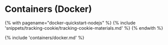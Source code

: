 # Containers (Docker)

<!-- TrackingCookie-->
{% with pagename="docker-quickstart-nodejs" %}
  {% include 'snippets/tracking-cookie/tracking-cookie-materials.md' %}
{% endwith %}

{% include 'containers/docker.md' %}

